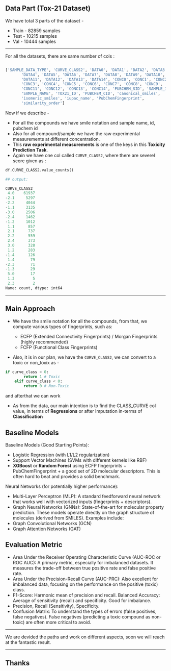## Data Part (Tox-21 Dataset)

We have total 3 parts of the dataset - 

- Train - 82859 samples
- Test - 10215 samples
- Val - 10444 samples

---

For all the datasets, there are same number of cols :

```python

['SAMPLE_DATA_TYPE', 'CURVE_CLASS2', 'DATA0', 'DATA1', 'DATA2', 'DATA3',
       'DATA4', 'DATA5', 'DATA6', 'DATA7', 'DATA8', 'DATA9', 'DATA10',
       'DATA11', 'DATA12', 'DATA13', 'DATA14', 'CONC0', 'CONC1', 'CONC2',
       'CONC3', 'CONC4', 'CONC5', 'CONC6', 'CONC7', 'CONC8', 'CONC9', 'CONC10',
       'CONC11', 'CONC12', 'CONC13', 'CONC14', 'PUBCHEM_SID', 'SAMPLE_ID',
       'SAMPLE_NAME', 'TOX21_ID', 'PUBCHEM_CID', 'canonical_smiles',
       'isomeric_smiles', 'iupac_name', 'PubChemFingerprint',
       'similarity_order']
```

Now if we describe - 

- For all the compounds we have smile notation and sample name, id, pubchem id
- Also for all compound/sample we have the raw experimental measurements at different concentration.
- This **raw experimental measurements** is one of the keys in this **Toxicity Prediction Task**.
- Again we have one col called `CURVE_CLASS2`, where there are severel score given as :

```python
df.CURVE_CLASS2.value_counts()

## output:

CURVE_CLASS2
 4.0    61937
-2.1     5297
-2.2     4044
-1.1     3135
-3.0     2506
-2.4     1462
-1.2     1012
 1.1      857
 2.1      737
 2.2      559
 2.4      373
 3.0      328
 1.2      283
-1.4      126
 1.4       79
-2.3       71
-1.3       29
 5.0       17
 1.3        5
 2.3        2
Name: count, dtype: int64
```
---

## Main Approach

- We have the smile notation for all the compounds, from that, we compute various types of fingerprints, such as:
    - ECFP (Extended Connectivity Fingerprints) / Morgan Fingerprints (highly recommended)
    - FCFP (Functional Class Fingerprints)

- Also, it is in our plan, we have the `CURVE_CLASS2`, we can convert to a toxic or non_toxix as - 

```python
if curve_class > 0:
        return 1 # Toxic
    elif curve_class < 0:
        return 0 # Non-Toxic
```

and afterthat we can work

- As from the data, our main intention is to find the CLASS_CURVE col value, in terms of **Regressions** or after Imputation in-terms of **Classification**

## Baseline Models

Baseline Models (Good Starting Points):

- Logistic Regression (with L1/L2 regularization)
- Support Vector Machines (SVMs with different kernels like RBF)
- **XGBoost** or **Random Forest** using ECFP fingerprints + PubChemFingerprint + a good set of 2D molecular descriptors. This is often hard to beat and provides a solid benchmark.

Neural Networks (for potentially higher performance):

- Multi-Layer Perceptron (MLP): A standard feedforward neural network that works well with vectorized inputs (fingerprints + descriptors).
- Graph Neural Networks (GNNs): State-of-the-art for molecular property prediction. These models operate directly on the graph structure of molecules (derived from SMILES). Examples include:
- Graph Convolutional Networks (GCN)
- Graph Attention Networks (GAT)

## Evaluation Metric

- Area Under the Receiver Operating Characteristic Curve (AUC-ROC or ROC AUC): A primary metric, especially for imbalanced datasets. It measures the trade-off between true positive rate and false positive rate.
- Area Under the Precision-Recall Curve (AUC-PRC): Also excellent for imbalanced data, focusing on the performance on the positive (toxic) class.
- F1-Score: Harmonic mean of precision and recall.
Balanced Accuracy: Average of sensitivity (recall) and specificity. Good for imbalance.
- Precision, Recall (Sensitivity), Specificity.
- Confusion Matrix: To understand the types of errors (false positives, false negatives). False negatives (predicting a toxic compound as non-toxic) are often more critical to avoid.

---

We are devided the paths and work on different aspects, soon we will reach at the fantastic result.

---

## Thanks